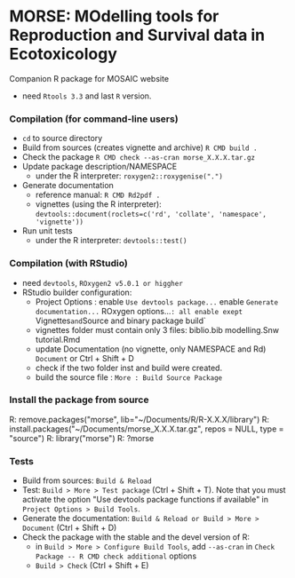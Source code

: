 # MORSE: MOdelling tools for Reproduction and Survival data in Ecotoxicology

Companion R package for MOSAIC website
 - need `Rtools 3.3` and last `R` version.

### Compilation (for command-line users)


- `cd` to source directory
- Build from sources (creates vignette and archive)
  `R CMD build .`
- Check the package
  `R CMD check --as-cran morse_X.X.X.tar.gz`
- Update package description/NAMESPACE
  - under the R interpreter: `roxygen2::roxygenise(".")`
- Generate documentation
  - reference manual: `R CMD Rd2pdf .`
  - vignettes (using the R interpreter):
    `devtools::document(roclets=c('rd', 'collate', 'namespace', 'vignette'))`
- Run unit tests
  - under the R interpreter: `devtools::test()`

### Compilation (with RStudio)

- need `devtools`, `ROxygen2 v5.0.1 or higgher`
- RStudio builder configuration:
  - Project Options :
      enable `Use devtools package...`
      enable `Generate documentation...`
      ROxygen options...`:
        all enable exept `Vignettes` and `Source and binary package build`
  - vignettes folder must contain only 3 files:
      biblio.bib
      modelling.Snw
      tutorial.Rmd
  - update Documentation (no vignette, only NAMESPACE and Rd)
      `Document` or Ctrl + Shift + D
  - check if the two folder inst and build were created.
  - build the source file :
    `More : Build Source Package`

### Install the package from source
R: remove.packages("morse", lib="~/Documents/R/R-X.X.X/library")
R: install.packages("~/Documents/morse_X.X.X.tar.gz", repos = NULL, type = "source")
R: library("morse")
R: ?morse

### Tests
- Build from sources: `Build & Reload`
- Test: `Build > More > Test package` (Ctrl + Shift + T). Note that you must activate the option "Use devtools package functions if available" in `Project Options > Build Tools`.
- Generate the documentation: `Build & Reload or Build > More > Document` (Ctrl + Shift + D)
- Check the package with the stable and the devel version of R:
  - in `Build > More > Configure Build Tools`, add `--as-cran` in `Check Package -- R CMD check additional` options 
  - `Build > Check` (Ctrl + Shift + E)
  

